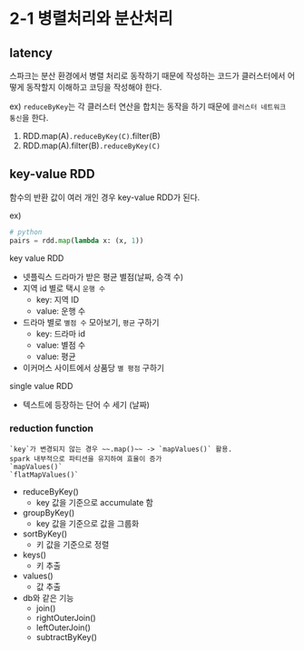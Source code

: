 # 2-1 병렬처리와 분산처리

## latency

스파크는 분산 환경에서 병렬 처리로 동작하기 때문에
작성하는 코드가 클러스터에서 어떻게 동작할지 이해하고 코딩을 작성해야 한다.

ex) `reduceByKey`는 각 클러스터 연산을 합치는 동작을 하기 때문에 `클러스터 네트워크 통신`을 한다.
1. RDD.map(A)`.reduceByKey(C)`.filter(B)
2. RDD.map(A).filter(B)`.reduceByKey(C)`


## key-value RDD

함수의 반환 값이 여러 개인 경우 key-value RDD가 된다.

ex)
```python
# python
pairs = rdd.map(lambda x: (x, 1))
```


key value RDD
- 넷플릭스 드라마가 받은 평균 별점(날짜, 승객 수)
- 지역 id 별로 택시 `운행 수`
  - key: 지역 ID
  - value: 운행 수
- 드라마 별로 `별점 수` 모아보기, `평균` 구하기
  - key: 드라마 id
  - value: 별점 수
  - value: 평균
- 이커머스 사이트에서 상품당 `별 평점` 구하기

single value RDD
- 텍스트에 등장하는 단어 수 세기 (날짜)


### reduction function

    `key`가 변경되지 않는 경우 ~~.map()~~ -> `mapValues()` 활용.
    spark 내부적으로 파티션을 유지하여 효율이 증가
    `mapValues()`
    `flatMapValues()`


- reduceByKey()
  - key 값을 기준으로 accumulate 함
- groupByKey()
  - key 값을 기준으로 값을 그룹화
- sortByKey()
  - 키 값을 기준으로 정렬
- keys()
  - 키 추출
- values()
  - 값 추출
- db와 같은 기능
  - join()
  - rightOuterJoin()
  - leftOuterJoin()
  - subtractByKey()



